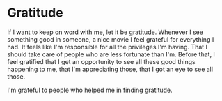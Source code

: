 # Gratitude

If I want to keep on word with me, let it be gratitude. Whenever I see something good in someone, a nice movie I feel grateful for everything I had. It feels like I'm responsible for all the privileges I'm having. That I should take care of people who are less fortunate than I'm. Before that, I feel gratified that I get an opportunity to see all these good things happening to me, that I'm appreciating those, that I got an eye to see all those. 

I'm grateful to people who helped me in finding gratitude.

